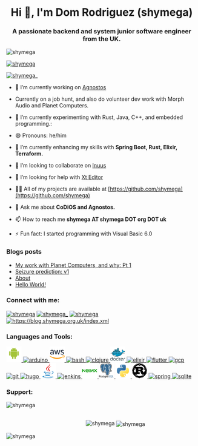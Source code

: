 <h1 align="center">Hi 👋, I'm Dom Rodriguez (shymega)</h1>
<h3 align="center">A passionate backend and system junior software engineer from the UK.</h3>

<p align="left"> <img src="https://komarev.com/ghpvc/?username=shymega&label=Profile%20views&color=0e75b6&style=flat" alt="shymega" /> </p>

<p align="left"> <a href="https://github.com/ryo-ma/github-profile-trophy"><img src="https://github-profile-trophy.vercel.app/?username=shymega" alt="shymega" /></a> </p>

<p align="left"> <a href="https://twitter.com/shymega_" target="blank"><img src="https://img.shields.io/twitter/follow/shymega_?logo=twitter&style=for-the-badge" alt="shymega_" /></a> </p>

- 🔭 I’m currently working on [Agnostos](https://github.com/shymega/Agnostos)

- Currently on a job hunt, and also do volunteer dev work with Morph Audio and Planet Computers.

- 🌱 I’m currently experimenting with Rust, Java, C++, and embedded programming.:

- 😄 Pronouns: he/him

- 🌱 I’m currently enhancing my skills with **Spring Boot, Rust, Elixir, Terraform.**

- 👯 I’m looking to collaborate on [Inuus](https://github.com/shymega/Inuus)

- 🤝 I’m looking for help with [Xt Editor](https://github.com/Xt-Editor/Xt-Core)

- 👨‍💻 All of my projects are available at [https://github.com/shymega](https://github.com/shymega)

- 💬 Ask me about **CoDiOS and Agnostos.**

- 📫 How to reach me **shymega AT shymega DOT org DOT uk**

- ⚡ Fun fact: I started programming with Visual Basic 6.0

### Blogs posts
<!-- BLOG-POST-LIST:START -->
- [My work with Planet Computers, and why: Pt 1](https://blog.shymega.org.uk/posts/my-work-with-planet-computers-and-why-pt-1/)
- [Seizure prediction: v1](https://blog.shymega.org.uk/posts/seizure-prediction-v1/)
- [About](https://blog.shymega.org.uk/about/)
- [Hello World!](https://blog.shymega.org.uk/posts/hello-world/)
<!-- BLOG-POST-LIST:END -->

<h3 align="left">Connect with me:</h3>
<p align="left">
<a href="https://dev.to/shymega" target="blank"><img align="center" src="https://raw.githubusercontent.com/rahuldkjain/github-profile-readme-generator/master/src/images/icons/Social/devto.svg" alt="shymega" height="30" width="40" /></a>
<a href="https://twitter.com/shymega_" target="blank"><img align="center" src="https://raw.githubusercontent.com/rahuldkjain/github-profile-readme-generator/master/src/images/icons/Social/twitter.svg" alt="shymega_" height="30" width="40" /></a>
<a href="https://linkedin.com/in/shymega" target="blank"><img align="center" src="https://raw.githubusercontent.com/rahuldkjain/github-profile-readme-generator/master/src/images/icons/Social/linked-in-alt.svg" alt="shymega" height="30" width="40" /></a>
<a href="/https://blog.shymega.org.uk/index.xml" target="blank"><img align="center" src="https://raw.githubusercontent.com/rahuldkjain/github-profile-readme-generator/master/src/images/icons/Social/rss.svg" alt="https://blog.shymega.org.uk/index.xml" height="30" width="40" /></a>
</p>

<h3 align="left">Languages and Tools:</h3>
<p align="left"> <a href="https://developer.android.com" target="_blank" rel="noreferrer"> <img src="https://raw.githubusercontent.com/devicons/devicon/master/icons/android/android-original-wordmark.svg" alt="android" width="40" height="40"/> </a> <a href="https://www.arduino.cc/" target="_blank" rel="noreferrer"> <img src="https://cdn.worldvectorlogo.com/logos/arduino-1.svg" alt="arduino" width="40" height="40"/> </a> <a href="https://aws.amazon.com" target="_blank" rel="noreferrer"> <img src="https://raw.githubusercontent.com/devicons/devicon/master/icons/amazonwebservices/amazonwebservices-original-wordmark.svg" alt="aws" width="40" height="40"/> </a> <a href="https://www.gnu.org/software/bash/" target="_blank" rel="noreferrer"> <img src="https://www.vectorlogo.zone/logos/gnu_bash/gnu_bash-icon.svg" alt="bash" width="40" height="40"/> </a> <a href="https://clojure.org/" target="_blank" rel="noreferrer"> <img src="https://upload.wikimedia.org/wikipedia/commons/5/5d/Clojure_logo.svg" alt="clojure" width="40" height="40"/> </a> <a href="https://www.docker.com/" target="_blank" rel="noreferrer"> <img src="https://raw.githubusercontent.com/devicons/devicon/master/icons/docker/docker-original-wordmark.svg" alt="docker" width="40" height="40"/> </a> <a href="https://elixir-lang.org" target="_blank" rel="noreferrer"> <img src="https://www.vectorlogo.zone/logos/elixir-lang/elixir-lang-icon.svg" alt="elixir" width="40" height="40"/> </a> <a href="https://flutter.dev" target="_blank" rel="noreferrer"> <img src="https://www.vectorlogo.zone/logos/flutterio/flutterio-icon.svg" alt="flutter" width="40" height="40"/> </a> <a href="https://cloud.google.com" target="_blank" rel="noreferrer"> <img src="https://www.vectorlogo.zone/logos/google_cloud/google_cloud-icon.svg" alt="gcp" width="40" height="40"/> </a> <a href="https://git-scm.com/" target="_blank" rel="noreferrer"> <img src="https://www.vectorlogo.zone/logos/git-scm/git-scm-icon.svg" alt="git" width="40" height="40"/> </a> <a href="https://gohugo.io/" target="_blank" rel="noreferrer"> <img src="https://api.iconify.design/logos-hugo.svg" alt="hugo" width="40" height="40"/> </a> <a href="https://www.java.com" target="_blank" rel="noreferrer"> <img src="https://raw.githubusercontent.com/devicons/devicon/master/icons/java/java-original.svg" alt="java" width="40" height="40"/> </a> <a href="https://www.jenkins.io" target="_blank" rel="noreferrer"> <img src="https://www.vectorlogo.zone/logos/jenkins/jenkins-icon.svg" alt="jenkins" width="40" height="40"/> </a> <a href="https://www.nginx.com" target="_blank" rel="noreferrer"> <img src="https://raw.githubusercontent.com/devicons/devicon/master/icons/nginx/nginx-original.svg" alt="nginx" width="40" height="40"/> </a> <a href="https://www.postgresql.org" target="_blank" rel="noreferrer"> <img src="https://raw.githubusercontent.com/devicons/devicon/master/icons/postgresql/postgresql-original-wordmark.svg" alt="postgresql" width="40" height="40"/> </a> <a href="https://www.python.org" target="_blank" rel="noreferrer"> <img src="https://raw.githubusercontent.com/devicons/devicon/master/icons/python/python-original.svg" alt="python" width="40" height="40"/> </a> <a href="https://www.rust-lang.org" target="_blank" rel="noreferrer"> <img src="https://raw.githubusercontent.com/devicons/devicon/master/icons/rust/rust-plain.svg" alt="rust" width="40" height="40"/> </a> <a href="https://spring.io/" target="_blank" rel="noreferrer"> <img src="https://www.vectorlogo.zone/logos/springio/springio-icon.svg" alt="spring" width="40" height="40"/> </a> <a href="https://www.sqlite.org/" target="_blank" rel="noreferrer"> <img src="https://www.vectorlogo.zone/logos/sqlite/sqlite-icon.svg" alt="sqlite" width="40" height="40"/> </a> </p>


<h3 align="left">Support:</h3>
<p><a href="https://ko-fi.com/shymega"> <img align="left" src="https://cdn.ko-fi.com/cdn/kofi3.png?v=3" height="50" width="210" alt="shymega" /></a></p><br><br>


<p><img align="left" src="https://github-readme-stats.vercel.app/api/top-langs?username=shymega&show_icons=true&locale=en&layout=compact" alt="shymega" /></p>

<p>&nbsp;<img align="center" src="https://github-readme-stats.vercel.app/api?username=shymega&show_icons=true&locale=en" alt="shymega" /></p>

<p><img align="center" src="https://github-readme-streak-stats.herokuapp.com/?user=shymega&" alt="shymega" /></p>

